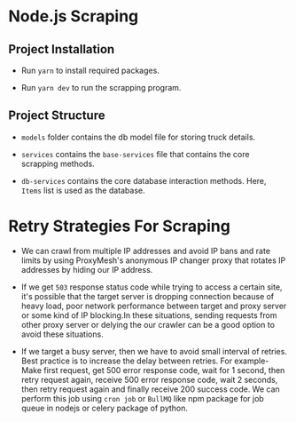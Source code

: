 # Node.js Scraping

## Project Installation

- Run `yarn` to install required packages.

- Run `yarn dev` to run the scrapping program.

## Project Structure

- `models` folder contains the db model file for storing truck details.

- `services` contains the `base-services` file that contains the core scrapping methods.

- `db-services` contains the core database interaction methods. Here, `Items` list is used as the database.

# Retry Strategies For Scraping

- We can crawl from multiple IP addresses and avoid IP bans and rate limits by using ProxyMesh's anonymous IP changer
  proxy that rotates IP addresses by hiding our IP address.

- If we get `503` response status code while trying to access a certain site, it's possible that the target server is dropping connection because of heavy load, poor network performance between target and proxy server or some kind of IP
  blocking.In these situations, sending requests from other proxy server or delying the our crawler can be a good option to avoid these situations.

- If we target a busy server, then we have to avoid small interval of retries. Best practice is to increase the delay between retries. For example- Make first request, get 500 error response code, wait for 1 second, then retry request again, receive 500 error response code, wait 2 seconds, then retry request again and finally receive 200 success code.
  We can perform this job using `cron job` or `BullMQ` like npm package for job queue in nodejs or celery package of python.
